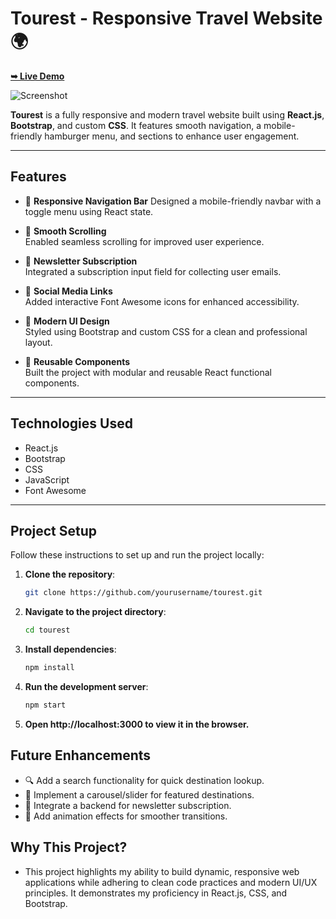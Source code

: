 # Tourest - Responsive Travel Website 🌍
  <a href="https://tourest-react-k1n7.vercel.app/"><strong>➥ Live Demo</strong></a>

![Screenshot](https://github.com/codewithsadee/tourest/blob/master/readme-images/desktop.png?raw=true)

**Tourest** is a fully responsive and modern travel website built using **React.js**, **Bootstrap**, and custom **CSS**. It features smooth navigation, a mobile-friendly hamburger menu, and sections to enhance user engagement.

---

## **Features**

- 🌟 **Responsive Navigation Bar** 
  Designed a mobile-friendly navbar with a toggle menu using React state.
  
- 🧭 **Smooth Scrolling**  
  Enabled seamless scrolling for improved user experience. 

- 💌 **Newsletter Subscription**  
  Integrated a subscription input field for collecting user emails.

- 🔗 **Social Media Links**  
  Added interactive Font Awesome icons for enhanced accessibility.

- 🎨 **Modern UI Design**  
  Styled using Bootstrap and custom CSS for a clean and professional layout.

- 🔄 **Reusable Components**  
  Built the project with modular and reusable React functional components.

---

## **Technologies Used**

- React.js
- Bootstrap
- CSS
- JavaScript
- Font Awesome

---

## **Project Setup**

Follow these instructions to set up and run the project locally:

1. **Clone the repository**:

   ```bash
   git clone https://github.com/yourusername/tourest.git
   ```

2. **Navigate to the project directory**:

   ```bash
   cd tourest
   ```

3. **Install dependencies**:

   ```bash
   npm install
   ```

 4. **Run the development server**:

    ```bash
    npm start
    ```

 5. **Open http://localhost:3000 to view it in the browser.**


## **Future Enhancements**
- 🔍 Add a search functionality for quick destination lookup.
- 🎠 Implement a carousel/slider for featured destinations.
- 📡 Integrate a backend for newsletter subscription.
- 💫 Add animation effects for smoother transitions.

## **Why This Project?**
- This project highlights my ability to build dynamic, responsive web applications while adhering to clean code practices and modern UI/UX principles. It demonstrates my proficiency in React.js, CSS, and Bootstrap.

